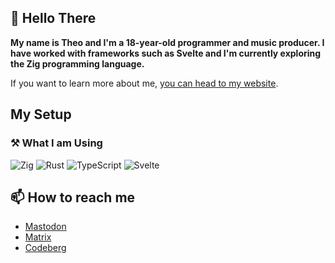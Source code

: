 
## 👋 Hello There

**My name is Theo and I'm a 18-year-old programmer and music producer.
I have worked with frameworks such as Svelte and I'm currently exploring the Zig programming language.**

If you want to learn more about me, [you can head to my website](https://theoparis.com).

## My Setup

### ⚒️ What I am Using

![Zig](https://img.shields.io/badge/Zig-%23F7A41D.svg?style=for-the-badge&logo=zig&logoColor=white)
![Rust](https://img.shields.io/badge/rust-%23000000.svg?style=for-the-badge&logo=rust&logoColor=white)
![TypeScript](https://img.shields.io/badge/typescript-%23007ACC.svg?style=for-the-badge&logo=typescript&logoColor=white)
![Svelte](https://img.shields.io/badge/svelte-%23f1413d.svg?style=for-the-badge&logo=svelte&logoColor=white)

## 📫 How to reach me

- <a rel="me" href="https://fosstodon.org/@theoparis">Mastodon</a>
- [Matrix](https://matrix.to/#/@creepinson:matrix.org)
- [Codeberg](https://codeberg.org/theoparis)
